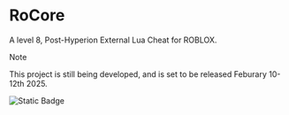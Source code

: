 # RoCore
A level 8, Post-Hyperion External Lua Cheat for ROBLOX.
> [!NOTE]  
> This project is still being developed, and is set to be released Feburary 10-12th 2025.

![Static Badge](https://img.shields.io/badge/Discord%20Server?logo=discord&logoColor=255%2C255%2C255&logoSize=auto&label=Discord%20Server&labelColor=%235865F2&color=%235865F2&link=https%3A%2F%2Fdsc.gg%2Frocore)

